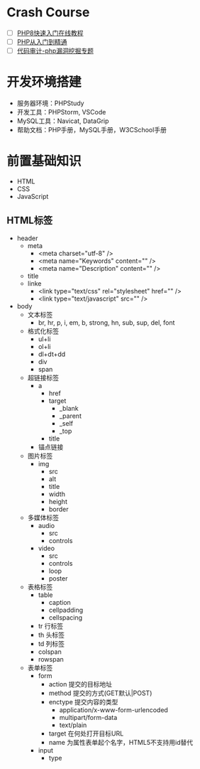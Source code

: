 # Crash Course

- [ ] [PHP8快速入门在线教程](https://www.bilibili.com/video/BV1Xh411S7G1)
- [ ] [PHP从入门到精通](https://www.bilibili.com/video/BV16E411o7ko)
- [ ] [代码审计-php漏洞挖掘专题](https://www.bilibili.com/video/BV1kG411K7Ga)

# 开发环境搭建

- 服务器环境：PHPStudy
- 开发工具：PHPStorm, VSCode
- MySQL工具：Navicat, DataGrip
- 帮助文档：PHP手册，MySQL手册，W3CSchool手册

# 前置基础知识

- HTML
- CSS
- JavaScript

## HTML标签

- header
  - meta
    - \<meta charset="utf-8" /\>
    - \<meta name="Keywords" content="" /\>
    - \<meta name="Description" content="" /\>
  - title
  - linke
    - \<link type="text/css" rel="stylesheet" href="" /\>
    - \<link type="text/javascript" src="" /\>
- body
  - 文本标签
    - br, hr, p, i, em, b, strong, hn, sub, sup, del, font
  - 格式化标签
    - ul+li
    - ol+li
    - dl+dt+dd
    - div
    - span
  - 超链接标签
    - a
      - href
      - target
        - _blank
        - _parent
        - _self
        - _top
      - title
    - 锚点链接
  - 图片标签
    - img
      - src
      - alt
      - title
      - width
      - height
      - border
  - 多媒体标签
    - audio
      - src
      - controls
    - video
      - src
      - controls
      - loop
      - poster
  - 表格标签
    - table
      - caption
      - cellpadding
      - cellspacing
    - tr 行标签
    - th 头标签
    - td 列标签
    - colspan
    - rowspan
  - 表单标签
    - form
      - action 提交的目标地址
      - method 提交的方式(GET默认|POST)
      - enctype 提交内容的类型
        - application/x-www-form-urlencoded
        - multipart/form-data
        - text/plain
      - target 在何处打开目标URL
      - name 为属性表单起个名字，HTML5不支持用id替代
    - input
      - type